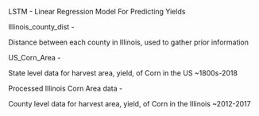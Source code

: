 LSTM - Linear Regression Model For Predicting Yields


Illinois_county_dist -

Distance between each county in Illinois, used to gather prior information


US_Corn_Area -

State level data for harvest area, yield, of Corn in the US ~1800s-2018


Processed Illinois Corn Area data -

County level data for harvest area, yield, of Corn in the Illinois ~2012-2017
